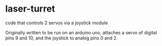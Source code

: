 # laser-turret
code that controls 2 servos via a joystick module

Originally written to be run on an arduino uno, attaches a servo of digital pins 9 and 10, and the joystick to analog pins 0 and 2.
